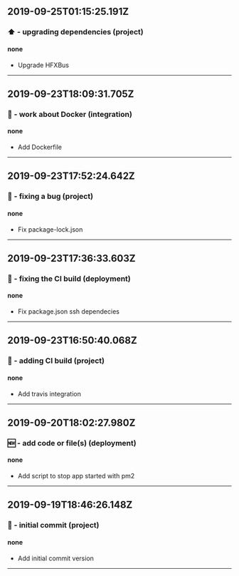 ## 2019-09-25T01:15:25.191Z
### ⬆️ - upgrading dependencies (project)

#### none

- Upgrade HFXBus

-----------------------------

## 2019-09-23T18:09:31.705Z
### 🐋 - work about Docker (integration)

#### none

- Add Dockerfile

-----------------------------

## 2019-09-23T17:52:24.642Z
### 🐛 - fixing a bug (project)

#### none

- Fix package-lock.json

-----------------------------

## 2019-09-23T17:36:33.603Z
### 💚 - fixing the CI build (deployment)

#### none

- Fix package.json ssh dependecies

-----------------------------

## 2019-09-23T16:50:40.068Z
### 👷 - adding CI build (project)

#### none

- Add travis integration

-----------------------------

## 2019-09-20T18:02:27.980Z
### 🆕 - add code or file(s) (deployment)

#### none

- Add script to stop app started with pm2

-----------------------------

## 2019-09-19T18:46:26.148Z
### 🎉 - initial commit (project)

#### none

- Add initial commit version

-----------------------------

